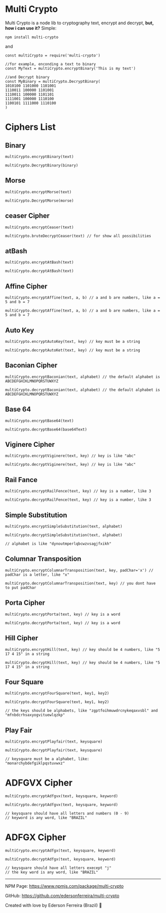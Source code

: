 # Multi Crypto

Multi Crypto is a node lib to cryptography text, encrypt and decrypt, **but, how i can use it?**
Simple:

```node
npm install multi-crypto
```

and

```node
const multiCrypto = require('multi-crypto')

//for example, enconding a text to binary
const MyText = multiCrypto.encryptBinary('This is my text')

//and Decrypt binary
const MyBinary = multiCrypto.DecryptBinary(
1010100 1101000 1101001 
1110011 100000 1101001 
1110011 100000 1101101 
1111001 100000 1110100 
1100101 1111000 1110100
)

```

# Ciphers List

## Binary

```node
multiCrypto.encryptBinary(text)

multiCrypto.DecryptBinary(binary)
```

## Morse

```node
multiCrypto.encryptMorse(text)

multiCrypto.DecryptMorse(morse)
```

## ceaser Cipher

```node
multiCrypto.encryptCeaser(text)

multiCrypto.bruteDecryptCeaser(text) // for show all possibilities
```

## atBash
```node
multiCrypto.encryptAtBash(text)

multiCrypto.decryptAtBash(text)
```

## Affine Cipher
```node
multiCrypto.encryptAffine(text, a, b) // a and b are numbers, like a = 5 and b = 7

multiCrypto.decryptAffine(text, a, b) // a and b are numbers, like a = 5 and b = 7
```

## Auto Key
```node
multiCrypto.encryptAutoKey(text, key) // key must be a string

multiCrypto.decryptAutoKet(text, key) // key must be a string
```

## Baconian Cipher
```node
multiCrypto.encryptBaconian(text, alphabet) // the default alphabet is ABCDEFGHIKLMNOPQRSTUWXYZ

multiCrypto.decryptBaconian(text, alphabet) // the default alphabet is ABCDEFGHIKLMNOPQRSTUWXYZ
```

## Base 64
```node
multiCrypto.encryptBase64(text)

multiCrypto.decryptBase64(base64Text)
```

## Viginere Cipher
```node
multiCrypto.encryptViginere(text, key) // key is like "abc"

multiCrypto.decryptViginere(text, key) // key is like "abc"
```

## Rail Fance
```node
multiCrypto.encryptRailFence(text, key) // key is a number, like 3

multiCrypto.decryptRailFence(text, key) // key is a number, like 3
```

## Simple Substitution
```node
multiCrypto.encryptSimpleSubstitution(text, alphabet)

multiCrypto.decryptSimpleSubstitution(text, alphabet)

// alphabet is like "dynoutmperlqbcwzvsagjfxikh"
```

## Columnar Transposition
```node
multiCrypto.encryptColumnarTransposition(text, key, padChar='x') // padChar is a letter, like "x"

multiCrypto.decryptColumnarTransposition(text, key) // you dont have to put padChar
```

## Porta Cipher
```node
multiCrypto.encryptPorta(text, key) // key is a word

multiCrypto.decryptPorta(text, key) // key is a word
```

## Hill Cipher
```node
multiCrypto.encryptHill(text, key) // key should be 4 numbers, like "5 17 4 15" in a string

multiCrypto.decryptHill(text, key) // key should be 4 numbers, like "5 17 4 15" in a string
```

## Four Square
```node
multiCrypto.encryptFourSquare(text, key1, key2)

multiCrypto.decryptFourSquare(text, key1, key2)

// the keys should be alphabets, like "zgptfoihmuwdrcnykeqaxvsbl" and "mfnbdcrhsaxyogvituewlqzkp"
```

## Play Fair
```node
multiCrypto.encryptPlayfair(text, keysquare)

multiCrypto.decryptPlayfair(text, keysquare)

// keysquare must be a alphabet, like:
"monarchybdefgiklpqstuvwxz"
```

# ADFGVX Cipher
```node
multiCrypto.encryptAdfgvx(text, keysquare, keyword)

multiCrypto.decryptAdfgvx(text, keysquare, keyword)

// keysquare should have all letters and numbers (0 - 9)
// keyword is any word, like "BRAZIL"
```

# ADFGX Cipher
```node
multiCrypto.encryptAdfgx(text, keysquare, keyword)

multiCrypto.decryptAdfgx(text, keysquare, keyword)

// keysquare should have all letters execept "j"
// the key word is any word, like "BRAZIL"
```

---
NPM Page: https://www.npmjs.com/package/multi-crypto

GitHub: https://github.com/edersonferreira/multi-crypto

Created with love by Ederson Ferreira (Brazil) :green_heart:
